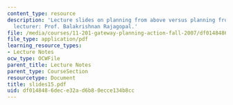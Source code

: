 ```yaml
---
content_type: resource
description: 'Lecture slides on planning from above versus planning from below. Guest
  lecturer: Prof. Balakrishnan Rajagopal.'
file: /media/courses/11-201-gateway-planning-action-fall-2007/df0148486dece32ad6b80ecce134b8cc_slides15.pdf
file_type: application/pdf
learning_resource_types:
- Lecture Notes
ocw_type: OCWFile
parent_title: Lecture Notes
parent_type: CourseSection
resourcetype: Document
title: slides15.pdf
uid: df014848-6dec-e32a-d6b8-0ecce134b8cc
---
```

